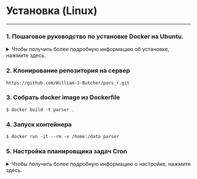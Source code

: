 # Установка (Linux)
___

### 1. Пошаговое руководство по установке Docker на Ubuntu.

<details>
<summary>Чтобы получить более подробную информацию об установке, нажмите здесь.</summary>

### - Обновление
Сначала обновите существующий список пакетов, чтобы убедиться, что вы загружаете последние версии.

```
$ sudo apt-get update
```
### - Установка зависимостей
Установите необходимые пакеты, чтобы разрешить apt использовать репозитории по HTTPS:
```commandline
$ sudo apt-get install apt-transport-https ca-certificates curl software-properties-common
```
### - Добавьте GPG-ключ Docker
Добавьте официальный ключ GPG Docker, чтобы ваша система доверяла репозиторию Docker:
```
curl -fsSL https://download.docker.com/linux/ubuntu/gpg | sudo gpg --dearmor -o /usr/share/keyrings/docker-archive-keyring.gpg
```
### - Добавьте репозиторий Docker
Добавьте репозиторий Docker APT в список источников Ubuntu:
```commandline
echo "deb [arch=$(dpkg --print-architecture) signed-by=/usr/share/keyrings/docker-archive-keyring.gpg] https://download.docker.com/linux/ubuntu $(lsb_release -cs) stable" | sudo tee /etc/apt/sources.list.d/docker.list > /dev/null
```
### - Повторное обновление базы данных пакетов.
Обновите базу данных пакетов, добавив в нее пакеты Docker из недавно добавленного репозитория:
```commandline
sudo apt update
```
### - Установка Docker
Теперь установите Docker:
```commandline
sudo apt install docker-ce docker-ce-cli containerd.io
```
### - Проверка установки Docker
После установки проверьте правильность работы Docker, проверив версию:
```commandline
sudo docker --version
```
</details>

### 2. Клонирование репозитория на сервер

```
https://github.com/William-J-Butcher/pars_r.git
```
### 3. Собрать docker image из Dockerfile

```
$ docker build -t parser .
```
### 4. Запуск контейнера   
```
$ docker run -it --rm -v /home:/data parser
```

### 5. Настройка планировщика задач Cron
<details>


<summary>
Чтобы получить более подробную информацию о настройке, нажмите здесь.
</summary>

Шаг 1: Откройте Crontab
Чтобы отредактировать задания cron для текущего пользователя, откройте файл конфигурации crontab:
```
$ crontab -e
```
Шаг 2: Добавьте задания cron
В файле crontab добавьте следующую строку, чтобы запланировать запуск команды Docker каждые два дня в определенное время (например, в 00:00 ночи):
```
0 0 */2 * * docker run -it --rm -v /home:/data parser
```
Объяснение:
```
0 0– Задание будет выполнено в полночь (00:00).
*/2– Задание будет выполняться каждые 2 дня .
* *– Это позволяет поддерживать работу каждый месяц и каждый день недели.
Остальное — ваша команда Docker.
```
Шаг 3: Сохраните и выйдите
После добавления задания cron сохраните файл и выйдите из редактора. Например, в nano вы нажмете CTRL + O, чтобы сохранить, и , CTRL + Xчтобы выйти.

Шаг 4: Проверьте задание Cron
Чтобы подтвердить добавление задания cron, выполните следующую команду:
```commandline
crontab -l
```
Это должно отобразить задания cron для текущего пользователя, включая то, которое вы только что добавили.

Теперь команда Docker будет автоматически запускаться каждые 2 дня.

</details>